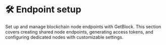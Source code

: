 # 🛠️ Endpoint setup

Set up and manage blockchain node endpoints with GetBlock. This section covers creating shared node endpoints, generating access tokens, and configuring dedicated nodes with customizable settings.
